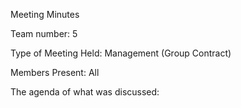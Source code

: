 Meeting Minutes

Team number: 5

Type of Meeting Held: Management (Group Contract)

Members Present: All

The agenda of what was discussed: 
